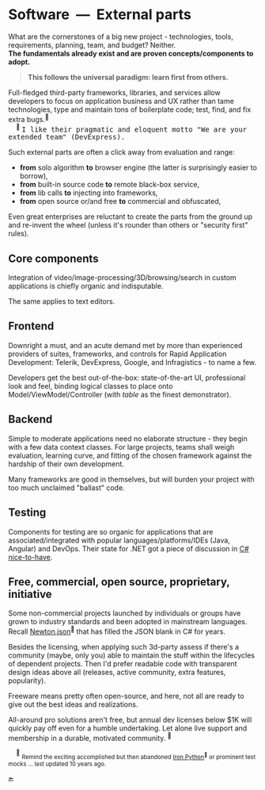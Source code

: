 # Software &nbsp;&mdash;&nbsp; External parts

What are the cornerstones of a big new project - technologies, tools, requirements, planning, team, and budget? Neither. \
**The fundamentals already exist and are proven concepts/components to adopt.**

> **This follows the universal paradigm: learn first from others.**

Full-fledged third-party frameworks, libraries, and services allow developers to focus on application business and UX rather than tame technologies, type and maintain tons of boilerplate code; test, find, and fix extra bugs.<sup>🙋</sup>\
&nbsp; &nbsp; <sup>:raising_hand:</sup> <samp>I like their pragmatic and eloquent motto "We are your extended team" (DevExpress).</samp>

Such external parts are often a click away from evaluation and range:

* **from** solo algorithm **to** browser engine (the latter is surprisingly easier to borrow),
* **from** built-in source code **to** remote black-box service,
* **from** lib calls **to** injecting into frameworks,
* **from** open source or/and free **to** commercial and obfuscated,

Even great enterprises are reluctant to create the parts from the ground up and re-invent the wheel (unless it's rounder than others or "security first" rules).

## Core components

Integration of video/image-processing/3D/browsing/search in custom applications is chiefly organic and indisputable.

The same applies to text editors.

## Frontend

Downright a must, and an acute demand met by more than experienced providers of suites, frameworks, and controls for Rapid Application Development: Telerik, DevExpress, Google, and Infragistics - to name a few.

Developers get the best out-of-the-box: state-of-the-art UI, professional look and feel, binding logical classes to place onto Model/ViewModel/Controller (with _table_ as the finest demonstrator).

## Backend

Simple to moderate applications need no elaborate structure - they begin with a few data context classes. For large projects, teams shall weigh evaluation, learning curve, and fitting of the chosen framework against the hardship of their own development.

Many frameworks are good in themselves, but will burden your project with too much unclaimed "ballast" code.

## Testing

Components for testing are so organic for applications that are associated/integrated with popular languages/platforms/IDEs (Java, Angular) and DevOps. Their state for .NET got a piece of discussion in [C# nice-to-have](../../../../../README+/.net/README+/parts/cs-lacks-parts.md#testing).

## Free, commercial, open source, proprietary, initiative

Some non-commercial projects launched by individuals or groups have grown to industry standards and been adopted in mainstream languages. Recall [Newton.json](https://www.newtonsoft.com/json)<sup>🔗</sup> that has filled the JSON blank in C# for years.
 
Besides the licensing, when applying such 3d-party assess if there's a community (maybe, only you) able to maintain the stuff within the lifecycles of dependent projects. 
Then I'd prefer readable code with transparent design ideas above all (releases, active community, extra features, popularity).

Freeware means pretty often open-source, and here, not all are ready to give out the best ideas and realizations.

All-around pro solutions aren't free, but annual dev licenses below $1K will quickly pay off even for a humble undertaking. Let alone live support and membership in a durable, motivated community.&nbsp;<sup>:raising_hand:</sup>

&nbsp;&nbsp;&nbsp;&nbsp;<sup>:raising_hand:</sup> <sub>Remind the exciting accomplished but then abandoned [Iron Python](https://ironpython.net/)<sup>🔗</sup> or prominent test mocks ... last updated 10 years ago.</sub>

:end:
